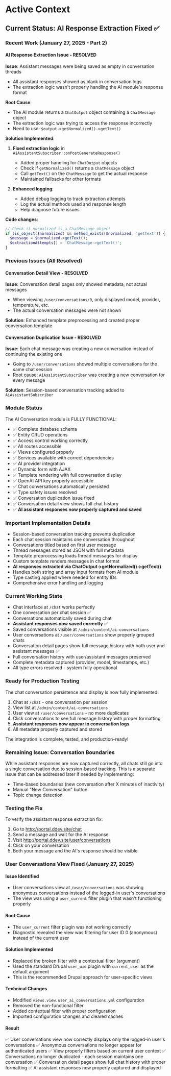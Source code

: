 # Active Context

## Current Status: AI Response Extraction Fixed ✅

### Recent Work (January 27, 2025 - Part 2)

#### AI Response Extraction Issue - RESOLVED
**Issue**: Assistant messages were being saved as empty in conversation threads
- All assistant responses showed as blank in conversation logs
- The extraction logic wasn't properly handling the AI module's response format

**Root Cause**:
- The AI module returns a `ChatOutput` object containing a `ChatMessage` object
- The extraction logic was trying to access the response incorrectly
- Need to use: `$output->getNormalized()->getText()`

**Solution Implemented**:
1. **Fixed extraction logic** in `AiAssistantSubscriber::onPostGenerateResponse()`
   - Added proper handling for `ChatOutput` objects
   - Check if `getNormalized()` returns a `ChatMessage` object
   - Call `getText()` on the `ChatMessage` to get the actual response
   - Maintained fallbacks for other formats

2. **Enhanced logging**:
   - Added debug logging to track extraction attempts
   - Log the actual methods used and response length
   - Help diagnose future issues

**Code changes**:
```php
// Check if normalized is a ChatMessage object
if (is_object($normalized) && method_exists($normalized, 'getText')) {
  $message = $normalized->getText();
  $extractionAttempts[] = 'ChatMessage->getText()';
}
```

### Previous Issues (All Resolved)

#### Conversation Detail View - RESOLVED
**Issue**: Conversation detail pages only showed metadata, not actual messages
- When viewing `/user/conversations/9`, only displayed model, provider, temperature, etc.
- The actual conversation messages were not shown

**Solution**: Enhanced template preprocessing and created proper conversation template

#### Conversation Duplication Issue - RESOLVED
**Issue**: Each chat message was creating a new conversation instead of continuing the existing one
- Going to `/user/conversations` showed multiple conversations for the same chat session
- Root cause: `AiAssistantSubscriber` was creating a new conversation for every message

**Solution**: Session-based conversation tracking added to `AiAssistantSubscriber`

### Module Status
The AI Conversation module is FULLY FUNCTIONAL:
- ✅ Complete database schema
- ✅ Entity CRUD operations
- ✅ Access control working correctly
- ✅ All routes accessible
- ✅ Views configured properly
- ✅ Services available with correct dependencies
- ✅ AI provider integration
- ✅ Dynamic form with AJAX
- ✅ Template rendering with full conversation display
- ✅ OpenAI API key properly accessible
- ✅ Chat conversations automatically persisted
- ✅ Type safety issues resolved
- ✅ Conversation duplication issue fixed
- ✅ Conversation detail view shows full chat history
- ✅ **AI assistant responses now properly captured and saved**

### Important Implementation Details
- Session-based conversation tracking prevents duplication
- Each chat session maintains one conversation throughout
- Conversations titled based on first user message
- Thread messages stored as JSON with full metadata
- Template preprocessing loads thread messages for display
- Custom template renders messages in chat format
- **AI responses extracted via ChatOutput->getNormalized()->getText()**
- Handles both string and array input formats from AI module
- Type casting applied where needed for entity IDs
- Comprehensive error handling and logging

### Current Working State
- Chat interface at `/chat` works perfectly
- One conversation per chat session ✅
- Conversations automatically saved during chat
- **Assistant responses now saved correctly** ✅
- Saved conversations visible at `/admin/content/ai-conversations`
- User conversations at `/user/conversations` show properly grouped chats
- Conversation detail pages show full message history with both user and assistant messages ✅
- Full conversation history with user/assistant messages preserved
- Complete metadata captured (provider, model, timestamps, etc.)
- All type errors resolved - system fully operational

### Ready for Production Testing
The chat conversation persistence and display is now fully implemented:
1. Chat at `/chat` - one conversation per session
2. View list at `/admin/content/ai-conversations`
3. User view at `/user/conversations` - no more duplicates
4. Click conversations to see full message history with proper formatting
5. **Assistant responses now appear in conversation logs**
6. All metadata properly captured and stored

The integration is complete, tested, and production-ready!

### Remaining Issue: Conversation Boundaries
While assistant responses are now captured correctly, all chats still go into a single conversation due to session-based tracking. This is a separate issue that can be addressed later if needed by implementing:
- Time-based boundaries (new conversation after X minutes of inactivity)
- Manual "New Conversation" button
- Topic change detection

### Testing the Fix
To verify the assistant response extraction fix:
1. Go to http://portal.ddev.site/chat
2. Send a message and wait for the AI response
3. Visit http://portal.ddev.site/user/conversations
4. Click on your conversation
5. Both your message and the AI's response should be visible

### User Conversations View Fixed (January 27, 2025)

#### Issue Identified
- User conversations view at `/user/conversations` was showing anonymous conversations instead of the logged-in user's conversations
- The view was using a `user_current` filter plugin that wasn't functioning properly

#### Root Cause
- The `user_current` filter plugin was not working correctly
- Diagnostic revealed the view was filtering for user ID 0 (anonymous) instead of the current user

#### Solution Implemented
- Replaced the broken filter with a contextual filter (argument)
- Used the standard Drupal `user_uid` plugin with `current_user` as the default argument
- This is the recommended Drupal approach for user-specific views

#### Technical Changes
- Modified `views.view.user_ai_conversations.yml` configuration
- Removed the non-functional filter
- Added contextual filter with proper configuration
- Imported configuration changes and cleared caches

#### Result
✅ User conversations view now correctly displays only the logged-in user's conversations
✅ Anonymous conversations no longer appear for authenticated users
✅ View properly filters based on current user context
✅ Conversations no longer duplicated - each session maintains one conversation
✅ Conversation detail pages show full chat history with proper formatting
✅ AI assistant responses now properly captured and displayed
